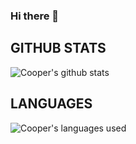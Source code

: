### Hi there 👋

<!--
**94Cooper94/94Cooper94** is a ✨ _special_ ✨ repository because its `README.md` (this file) appears on your GitHub profile.

Here are some ideas to get you started:

- 🔭 I’m currently working on ...
- 🌱 I’m currently learning ...
- 👯 I’m looking to collaborate on ...
- 🤔 I’m looking for help with ...
- 💬 Ask me about ...
- 📫 How to reach me: ...
- 😄 Pronouns: ...
- ⚡ Fun fact: ...
-->

## GITHUB STATS

![Cooper's github stats](https://github-readme-stats.vercel.app/api?username=94Cooper94&count_private=true&theme=chartreuse-ayu-mirage)

## LANGUAGES

![Cooper's languages used](https://github-readme-stats.vercel.app/api/top-langs?username=94Cooper94&count_private=true&theme=chartreuse-ayu-mirage)